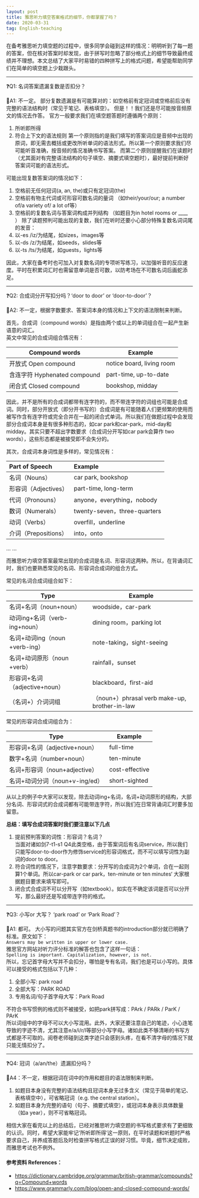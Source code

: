```yaml
---
layout: post
title: 雅思听力填空答案格式的细节，你都掌握了吗？
date: 2020-03-31
tag: English-teaching
---
```


在备考雅思听力填空题的过程中，很多同学会碰到这样的情况：明明听到了每一题的答案，但在核对答案时却发现，由于拼写时忽略了部分格式上的细节导致最终成绩并不理想。本文总结了大家平时易错的四种拼写上的格式问题，希望能帮助同学们在简单的填空题上少栽跟头。
* * *
❓Q1: 名词答案遗漏复数是否扣分？  

📖A1: 不一定。
部分复数遗漏是有可能算对的：如空格前有定冠词或空格前后没有完整的语法结构时（常见于笔记、表格填空）。
但是！！我们还是尽可能按音频原文的情况去作答。
官方一般要求我们在填空题答题时遵循两个原则：
1.	 所听即所得
2.	 符合上下文的语法规则
第一个原则指的是我们填写的答案词应是音频中出现的原词，即无需去概括或更改所听单词的语法形式。所以第一个原则要求我们尽可能听音准确，按音频的情况准确书写答案。
而第二个原则提醒我们在读题时（尤其面对有完整语法结构的句子填空、摘要式填空题时），最好提前判断好答案词可能的语法形式。

可能出现复数答案词的情况如下：
1.	空格前无任何冠词(a, an, the)或只有定冠词(the)
2.	空格前有物主代词或可形容可数名词的量词
（如their/your/our; a number of/a variety of/ a lot of等）
3.	空格前的复数名词与答案词构成并列结构
（如题目为in hotel rooms or ____ ）
除了读题预判可能出现的复数，我们在听时还要小心部分特殊复数名词词尾的发音：
1.	以-es /iz/为结尾，如sizes，images等
2.	以-ds /z/为结尾，如seeds，slides等
3.	以-ts /ts/为结尾，如guests，lights等  

因此，大家在备考时也可加入对复数名词的专项听写练习，以加强听音的反应速度。平时在积累词汇时也需留意单词是否可数，以防考场在不可数名词后画蛇添足。

* * *

❓Q2: 合成词分开写扣分吗？‘door to door’ or ‘door-to-door’？

📖A2: 不一定，根据字数要求、答案词本身的情况和上下文的语法限制来判断。

首先，合成词（compound words）是指由两个或以上的单词组合在一起产生新语意的词汇。  
英文中常见的合成词组合情况有：

| Compound words | Example |
| -------------- | ------- |
| 开放式 Open compound |	notice board, living room   |
| 含连字符 Hyphenated compound| part-time, up-to-date |
| 闭合式 Closed compound| bookshop, midday |


因此，并不是所有的合成词都带有连字符的，而不带连字符的词组也可能是合成词。同时，部分开放式（即分开书写的）合成词是有可能随着人们更频繁的使用而被写作含有连字符或完全合并在一起的闭合式单词。所以我们在做题过程中会发现部分合成词本身是有很多种形态的，如car park和car-park，mid-day和midday。其实只要不超出字数要求（合成词分开写如car park会算作 two words），这些形态都是被接受即不会失分的。

其次，合成词本身词性是多样的，常见情况有：

| Part of Speech| Example |
|:-------------|:------------------|
| 名词（Nouns）|	car park, bookshop |
| 形容词（Adjectives）|	part-time, long-term  |
| 代词（Pronouns）	| anyone，everything，nobody  |
| 数词（Numerals）	| twenty-seven，three-quarters  |
| 动词（Verbs）	| overfill，underline |  
| 介词（Prepositions）|	into，onto  |

…	…  

而雅思听力填空答案最常出现的合成词是名词、形容词这两种。所以，在背诵词汇时，我们也要熟悉常见的名词、形容词合成词的组合方式。  

常见的名词合成词组合如下：  

| Type | Example |
| --- | --- |
| 名词+名词（noun+noun）|	woodside，car-park  |
| 动词ing+名词（verb-ing+noun）|	dining room，parking lot  |
| 名词+动词ing（noun +verb-ing）|	note-taking，sight-seeing  |
| 名词+动词原形（noun +verb）|	rainfall，sunset  |
| 形容词+名词（adjective+noun）|	blackboard，first-aid  |
|（名词+）介词词组 |（noun+）phrasal verb	make-up, brother-in-law |

常见的形容词合成词组合为：

| Type | Example |
| --- | --- |
| 形容词+名词（adjective+noun）|	full-time |
| 数字+名词（number+noun）|	ten-minute |
| 名词+形容词（noun+adjective）|	cost-effective |
| 名词+动词分词（noun+v-ing/ed）|	short-sighted |

从以上的例子中大家可以发现，除去动词ing+名词，名词+动词原形的结构，大部分名词、形容词式的合成词都有可能带连字符，所以我们在日常背诵词汇时要多加留意。

**总结：填写合成词答案时我们要注意以下几点**  
1.	提前预判答案的词性：形容词？名词？  
当面对诸如剑7-t1-s1 Q4此类空格，由于答案词后有名词service，所以我们只能写door-to-door作为修饰service的形容词格式，而不可以填写词性为副词的door to door。
2.	符合词性的情况下，注意字数要求：分开写的合成词为2个单词，合在一起则算1个单词。所以car-park or car park，ten-minute or ten minutes‘ 大家根据题目要求来填写即可。 
3.	闭合式合成词不可以分开写（如textbook）。如实在不确定该词是否可以分开写，那么最好还是写成带连字符的格式。

* * *

❓Q3: 小写or 大写？ ‘park road’ or ‘Park Road’？

📖A1: 都可。
大小写的问题其实官方在剑桥真题书的introduction部分就已明确了标准。原文如下：  
```Answers may be written in upper or lower case.```  
雅思官方网站对听力评分标准的解答也包含了这样一句话：  
```Spelling is important. Capitalization, however, is not.```  
所以，忘记首字母大写并不会扣分，哪怕是专有名词，我们也是可以小写的。具体可以接受的格式包括以下几种：
1.	全部小写: park road  
2.	全部大写：PARK ROAD  
3.	专用名词/句子首字母大写：Park Road

不符合书写惯例的格式则不被接受，如把park拼写成：PArk /   PARk  /  ParK   / PArK  
所以词组中的字母不可以大小写混用。此外，大家还要注意自己的笔迹，小心连笔导致的字迹不清，尤其注意e/a/i/r/l等部分小写字母。诸如此类不够清晰的书写方式都是不可取的。阅卷老师碰到这类字迹只会感到头疼，在看不清字母的情况下就只能无情扣分了。

 * * *

❓Q4: 冠词（a/an/the）遗漏扣分吗？

📖A4：不一定，根据冠词在词中的作用和题目的语法限制来判断。  
1.	如题目本身没有完整的语法结构且冠词本身无过多含义（常见于简单的笔记、表格填空中），可省略冠词（e.g. the central station）。
2.	如题目本身为完整的语句（句子、摘要式填空），或冠词本身表示具体数量（如a year），则不可省略冠词。  

相信大家在看完以上的总结后，已经对雅思听力填空题的书写格式要求有了更细致的认识。同时，希望大家能牢记‘所听即所得‘这一原则，在平时读题和听题时严格要求自己，并养成答题后及时检查拼写格式正误的好习惯。毕竟，细节决定成败，而雅思考试也不例外。

#### 参考资料 References：
* https://dictionary.cambridge.org/grammar/british-grammar/compounds?q=Compound+words
* https://www.grammarly.com/blog/open-and-closed-compound-words/
